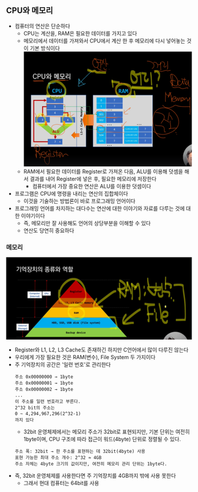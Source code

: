 ## CPU와 메모리

- 컴퓨터의 연산은 단순하다
  - CPU는 계산을, RAM은 필요한 데이터를 가지고 있다
  - 메모리에서 데이터를 가져와서 CPU에서 계산 한 후 메모리에 다시 넣어놓는 것이 기본 방식이다
    ![images1](images/BeforeStartC1.png)
  - RAM에서 필요한 데이터를 Register로 가져온 다음, ALU를 이용해 덧셈을 해서 결과를 내어 Register에 넣은 후, 필요한 메모리에 저장한다
    - 컴퓨터에서 가장 중요한 연산은 ALU를 이용한 덧셈이다
- 프로그램은 CPU에 명령을 내리는 연산의 집합체이다
  - 이것을 기술하는 방법론이 바로 프로그래밍 언어이다
- 프로그래밍 언어를 차지하는 대다수는 연산에 대한 이야기와 자료를 다루는 것에 대한 이야기이다
  - 즉, 메모리만 잘 사용해도 언어의 상당부분을 이해할 수 있다
  - 연산도 당연히 중요하다

### 메모리

![images2](images/BeforeStartC2.png)

- Register와 L1, L2, L3 Cache도 존재하긴 하지만 C언어에서 많이 다루진 않는다
- 우리에게 가장 필요한 것은 RAM(변수), File System 두 가지이다
- 주 기억장치의 공간은 '일련 번호'로 관리한다
  ```plaintext
  주소 0x00000000 → 1byte
  주소 0x00000001 → 1byte
  주소 0x00000002 → 1byte
  ...
  이 주소를 일련 번호라고 부른다.
  2^32 bit의 주소는
  0 ~ 4,294,967,296(2^32-1)
  까지 있다
  ```
  - 32bit 운영체제에서는 메모리 주소가 32bit로 표현되지만, 기본 단위는 여전히 1byte이며, CPU 구조에 따라 접근이 워드(4byte) 단위로 정렬될 수 있다.
  ```plaintext
  주소 폭: 32bit → 한 주소를 표현하는 데 32bit(4byte) 사용
  표현 가능한 최대 주소 개수: 2^32 ≈ 4GB
  주소 자체는 4byte 크기의 값이지만, 여전히 메모리 관리 단위는 1byte다.
  ```
- 즉, 32bit 운영체제를 사용한다면 주 기억장치를 4GB까지 밖에 사용 못한다
  - 그래서 현대 컴퓨터는 64bit를 사용
